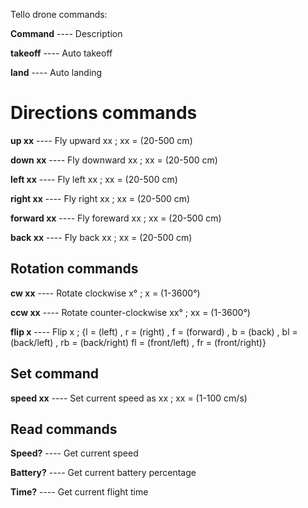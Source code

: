 Tello drone commands:

**Command**  ----  Description


**takeoff**  ----  Auto takeoff

**land**  ----  Auto landing

# Directions commands

**up xx**  ----  Fly upward xx ; xx = (20-500 cm)

**down xx**  ----  Fly downward xx ; xx = (20-500 cm)

**left xx**  ----  Fly left xx ; xx = (20-500 cm)

**right xx**  ----  Fly right xx ; xx = (20-500 cm)

**forward xx**  ----  Fly foreward xx ; xx = (20-500 cm)

**back xx**  ----  Fly back xx ; xx = (20-500 cm)

## Rotation commands

**cw xx**  ----  Rotate clockwise x° ; x = (1-3600°)

**ccw xx**  ----  Rotate counter-clockwise xx° ; xx = (1-3600°)

**flip x**  ----  Flip x ; {l = (left) , r = (right) , f = (forward) , b = (back) , bl = (back/left) , rb = (back/right) 
                            fl = (front/left) , fr = (front/right)}
## Set command

**speed xx**  ----  Set current speed as xx ; xx = (1-100 cm/s)

## Read commands
**Speed?**  ----  Get current speed

**Battery?**  ----  Get current battery percentage

**Time?**  ----  Get current flight time
